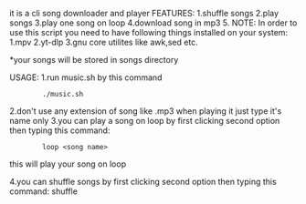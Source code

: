 it is a cli song downloader and player
FEATURES:
            1.shuffle songs
            2.play songs
            3.play one song on loop
            4.download song in mp3 
            5.
NOTE:
In order to use this script you need to have following things installed on your system: 
1.mpv
2.yt-dlp
3.gnu core utilites like awk,sed etc.

*your songs will be stored in songs directory

USAGE:
1.run music.sh by this command
            
            ./music.sh
          
2.don't use any extension of song like .mp3 when playing it just type it's name only
3.you can play a song on loop by first clicking second option then typing this command: 

            loop <song name> 
            
  this will play your song on loop
 
 4.you can shuffle songs by first clicking second option then typing this command:
            shuffle
